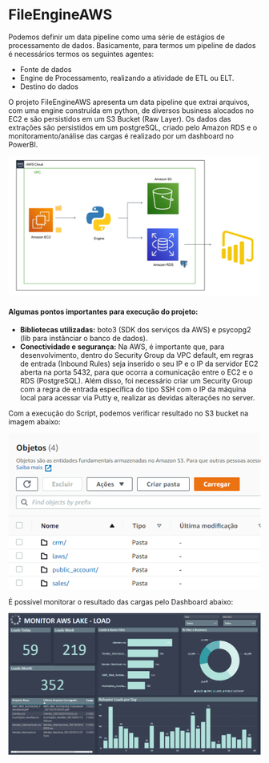 # FileEngineAWS

Podemos definir um data pipeline como uma série de estágios de processamento de dados. Basicamente, para termos um pipeline de dados é necessários termos os seguintes agentes:

 - Fonte de dados
 - Engine de Processamento, realizando a atividade de ETL ou ELT.
 - Destino do dados

O projeto FileEngineAWS apresenta um data pipeline que extrai arquivos, com uma engine construída em python, de diversos business alocados no EC2 e são persistidos em um S3 Bucket (Raw Layer). Os dados das extrações são persistidos em um postgreSQL, criado pelo Amazon RDS e o monitoramento/análise das cargas é realizado por um dashboard no PowerBI.

![pipeline](https://github.com/levisouuza/FileEngineAWS/blob/master/images/AWSpipeline.png)

#### Algumas pontos importantes para execução do projeto: 

* **Bibliotecas utilizadas:** boto3 (SDK dos serviços da AWS) e psycopg2 (lib para instânciar o banco de dados).
* **Conectividade e segurança:** Na AWS, é importante que, para desenvolvimento, dentro do Security Group da VPC default, em regras de entrada (Inbound Rules) seja inserido o seu IP e o IP da servidor EC2 aberta na porta 5432, para que ocorra a comunicação entre o EC2 e o RDS (PostgreSQL). Além disso, foi necessário criar um Security Group com a regra de entrada específica do tipo SSH com o IP da máquina local para acessar via Putty e, realizar as devidas alterações no server.

Com a execução do Script, podemos verificar resultado no S3 bucket na imagem abaixo:

![s3bucket](https://github.com/levisouuza/FileEngineAWS/blob/master/images/AWSs3.png)

É possível monitorar o resultado das cargas pelo Dashboard abaixo:

![dash](https://github.com/levisouuza/FileEngineAWS/blob/master/images/MonitorAWS.png)
